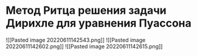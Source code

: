 # Метод Ритца решения задачи Дирихле для уравнения Пуассона
![[Pasted image 20220611142543.png]]
![[Pasted image 20220611142602.png]]
![[Pasted image 20220611142615.png]]